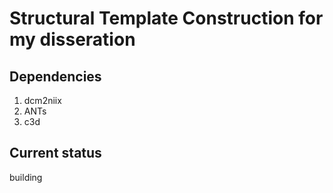 # Structural Template Construction for my disseration

## Dependencies
1. dcm2niix
2. ANTs
3. c3d

## Current status
building
